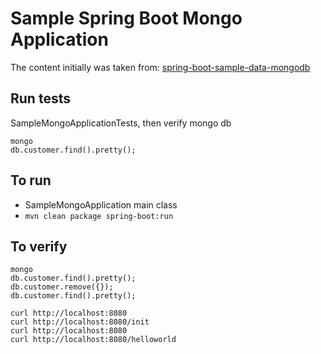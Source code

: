Sample Spring Boot Mongo Application
============================================
The content initially was taken from:
[spring-boot-sample-data-mongodb](https://github.com/spring-projects/spring-boot/tree/master/spring-boot-samples/spring-boot-sample-data-mongodb)



Run tests
---------
SampleMongoApplicationTests, then verify mongo db
```
mongo
db.customer.find().pretty();
```


To run
------
* SampleMongoApplication main class
* `mvn clean package spring-boot:run`


To verify
---------
```
mongo
db.customer.find().pretty();
db.customer.remove({});
db.customer.find().pretty();

curl http://localhost:8080
curl http://localhost:8080/init
curl http://localhost:8080
curl http://localhost:8080/helloworld
```
